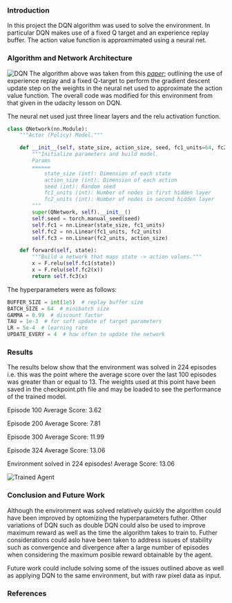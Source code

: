 [//]: # (Image References)

[image1]: https://github.com/arjunlikesgeometry/DRLND-Project-1/blob/master/P1.png
[image2]: https://github.com/arjunlikesgeometry/DRLND-Project-1/blob/master/DQN.png

### Introduction
In this project the DQN algorithm was used to solve the environment. In particular DQN makes use of a fixed Q target and an experience replay buffer. The action value function is approxmimated using a neural net.

### Algorithm and Network Architecture
![DQN][image2]
The algorithm above was taken from this <cite><a href="https://storage.googleapis.com/deepmind-media/dqn/DQNNaturePaper.pdf"><i>paper</i></a></cite>; outlining the use of experience replay and a fixed Q-target to perform the gradient descent update step on the weights in the neural net used to approximate the action value function. The overall code was modified for this environment from that given in the udacity lesson on DQN.

The neural net used just three linear layers and the relu activation function. 

```python
class QNetwork(nn.Module):
    """Actor (Policy) Model."""

    def __init__(self, state_size, action_size, seed, fc1_units=64, fc2_units=64):
        """Initialize parameters and build model.
        Params
        ======
            state_size (int): Dimension of each state
            action_size (int): Dimension of each action
            seed (int): Random seed
            fc1_units (int): Number of nodes in first hidden layer
            fc2_units (int): Number of nodes in second hidden layer
        """
        super(QNetwork, self).__init__()
        self.seed = torch.manual_seed(seed)
        self.fc1 = nn.Linear(state_size, fc1_units)
        self.fc2 = nn.Linear(fc1_units, fc2_units)
        self.fc3 = nn.Linear(fc2_units, action_size)

    def forward(self, state):
        """Build a network that maps state -> action values."""
        x = F.relu(self.fc1(state))
        x = F.relu(self.fc2(x))
        return self.fc3(x)
```

The hyperparameters were as follows:
```python
BUFFER_SIZE = int(1e5)  # replay buffer size
BATCH_SIZE = 64  # minibatch size
GAMMA = 0.99  # discount factor
TAU = 1e-3  # for soft update of target parameters
LR = 5e-4  # learning rate
UPDATE_EVERY = 4  # how often to update the network
```

### Results
The results below show that the environment was solved in 224 episodes i.e. this was the point where the average score over the last 100 episodes was greater than or equal to 13. The weights used at this point have been saved in the checkpoint.pth file and may be loaded to see the performance of the trained model. 


Episode 100	Average Score: 3.62

Episode 200	Average Score: 7.81

Episode 300	Average Score: 11.99

Episode 324	Average Score: 13.06

Environment solved in 224 episodes!	Average Score: 13.06

![Trained Agent][image1]


### Conclusion and Future Work
Although the environment was solved relatively quickly the algorithm could have been improved by optomizing the hyperparameters futher. Other variations of DQN such as double DQN could also be used to improve maximum reward as well as the time the algorithm takes to train to. Futher considerations could aslo have been taken to address issues of stability such as convergence and divergence after a large number of episodes when considering the maximum posible reward obtainable by the agent. 

Future work could include solving some of the issues outlined above as well as applying DQN to the same environment, but with raw pixel data as input.

### References 
